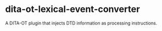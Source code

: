 # dita-ot-lexical-event-converter
A DITA-OT plugin that injects DTD information as processing instructions.
